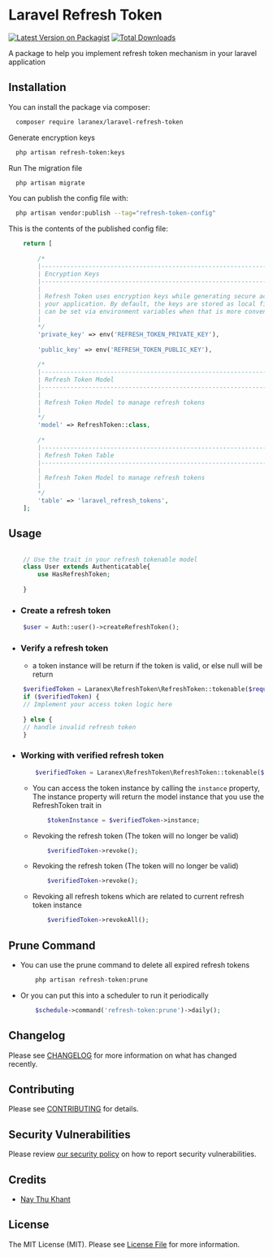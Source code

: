 # Laravel Refresh Token

[![Latest Version on Packagist](https://img.shields.io/packagist/v/laranex/laravel-refresh-token.svg?style=flat-square)](https://packagist.org/packages/laranex/laravel-refresh-token)
[![Total Downloads](https://img.shields.io/packagist/dt/laranex/laravel-refresh-token.svg?style=flat-square)](https://packagist.org/packages/laranex/laravel-refresh-token)

A package to help you implement refresh token mechanism in your laravel application

## Installation

You can install the package via composer:

```bash
  composer require laranex/laravel-refresh-token
```

Generate encryption keys
```bash
  php artisan refresh-token:keys
```

Run The migration file

```bash
  php artisan migrate
```

You can publish the config file with:

```bash
  php artisan vendor:publish --tag="refresh-token-config"
```

This is the contents of the published config file:

```php
    return [
    
        /*
        |--------------------------------------------------------------------------
        | Encryption Keys
        |--------------------------------------------------------------------------
        |
        | Refresh Token uses encryption keys while generating secure access tokens for
        | your application. By default, the keys are stored as local files but
        | can be set via environment variables when that is more convenient.
        |
        */
        'private_key' => env('REFRESH_TOKEN_PRIVATE_KEY'),
    
        'public_key' => env('REFRESH_TOKEN_PUBLIC_KEY'),
    
        /*
        |--------------------------------------------------------------------------
        | Refresh Token Model
        |--------------------------------------------------------------------------
        |
        | Refresh Token Model to manage refresh tokens
        |
        */
        'model' => RefreshToken::class,
    
        /*
        |--------------------------------------------------------------------------
        | Refresh Token Table
        |--------------------------------------------------------------------------
        |
        | Refresh Token Model to manage refresh tokens
        |
        */
        'table' => 'laravel_refresh_tokens',
    ];
```

## Usage

```php

    // Use the trait in your refresh tokenable model
    class User extends Authenticatable{
        use HasRefreshToken;
    
    }
```

- ### Create a refresh token
```php
    $user = Auth::user()->createRefreshToken();
```

- ### Verify a refresh token
    - a token instance will be return if the token is valid, or else null will be return
```php
    $verifiedToken = Laranex\RefreshToken\RefreshToken::tokenable($request->get('refresh_token'));
    if ($verifiedToken) {
    // Implement your access token logic here
    
    } else {
    // handle invalid refresh token
    }
```

- ### Working with verified refresh token
    ```php
        $verifiedToken = Laranex\RefreshToken\RefreshToken::tokenable($request->get('refresh_token'));
    ```
    - You can access the token instance by calling the `instance` property, The instance property will return the model instance that you use the RefreshToken trait in
        ```php
            $tokenInstance = $verifiedToken->instance;
        ```
  
    - Revoking the refresh token (The token will no longer be valid)
      ```php
          $verifiedToken->revoke();
      ```
    - Revoking the refresh token (The token will no longer be valid)
      ```php
          $verifiedToken->revoke();
      ```
    - Revoking all refresh tokens which are related to current refresh token instance
      ```php
          $verifiedToken->revokeAll();
      ```
    

## Prune Command
- You can use the prune command to delete all expired refresh tokens
    ```bash
        php artisan refresh-token:prune
    ```
- Or you can put this into a scheduler to run it periodically
    ```php
        $schedule->command('refresh-token:prune')->daily();
    ```

## Changelog

Please see [CHANGELOG](CHANGELOG.md) for more information on what has changed recently.

## Contributing

Please see [CONTRIBUTING](CONTRIBUTING.md) for details.

## Security Vulnerabilities

Please review [our security policy](../../security/policy) on how to report security vulnerabilities.

## Credits

- [Nay Thu Khant](https://github.com/naythukhant)

## License

The MIT License (MIT). Please see [License File](LICENSE.md) for more information.
